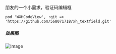 
朋友的一个小需求，验证码编辑框

```
pod 'WXHCodeView', :git => 'https://github.com/568071718/xh_textfield.git'
```

##### 效果图

![image](https://github.com/568071718/xh_textfield/blob/master/Resources/1.gif)

